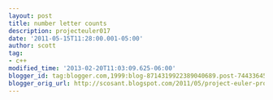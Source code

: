 ```yaml
---
layout: post
title: number letter counts
description: projecteuler017
date: '2011-05-15T11:28:00.001-05:00'
author: scott
tag:
- c++
modified_time: '2013-02-20T11:03:09.625-06:00'
blogger_id: tag:blogger.com,1999:blog-8714319922389040689.post-7443364558578961045
blogger_orig_url: http://scosant.blogspot.com/2011/05/project-euler-problem-17-how-many.html
---
```


<script src="https://gist.github.com/4317672.js"></script>